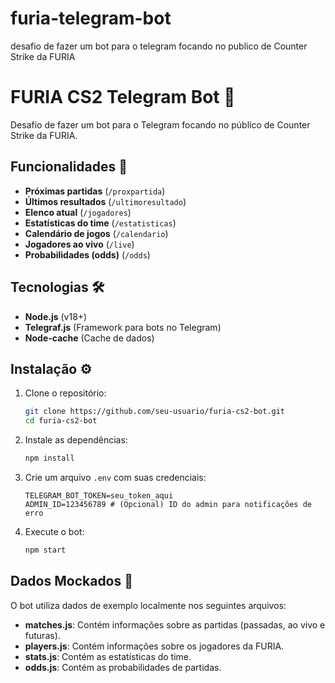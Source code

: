 # furia-telegram-bot
desafio de fazer um bot para o telegram focando no publico de Counter Strike da FURIA

# FURIA CS2 Telegram Bot 🐆

Desafio de fazer um bot para o Telegram focando no público de Counter Strike da FURIA.

## Funcionalidades 📌

- **Próximas partidas** (`/proxpartida`)
- **Últimos resultados** (`/ultimoresultado`)
- **Elenco atual** (`/jogadores`)
- **Estatísticas do time** (`/estatisticas`)
- **Calendário de jogos** (`/calendario`)
- **Jogadores ao vivo** (`/live`)
- **Probabilidades (odds)** (`/odds`)

## Tecnologias 🛠️

- **Node.js** (v18+)
- **Telegraf.js** (Framework para bots no Telegram)
- **Node-cache** (Cache de dados)

## Instalação ⚙️

1. Clone o repositório:

    ```bash
    git clone https://github.com/seu-usuario/furia-cs2-bot.git
    cd furia-cs2-bot
    ```

2. Instale as dependências:

    ```bash
    npm install
    ```

3. Crie um arquivo `.env` com suas credenciais:

    ```env
    TELEGRAM_BOT_TOKEN=seu_token_aqui
    ADMIN_ID=123456789 # (Opcional) ID do admin para notificações de erro
    ```

4. Execute o bot:

    ```bash
    npm start
    ```


## Dados Mockados 📝

O bot utiliza dados de exemplo localmente nos seguintes arquivos:

- **matches.js**: Contém informações sobre as partidas (passadas, ao vivo e futuras).
- **players.js**: Contém informações sobre os jogadores da FURIA.
- **stats.js**: Contém as estatísticas do time.
- **odds.js**: Contém as probabilidades de partidas.





